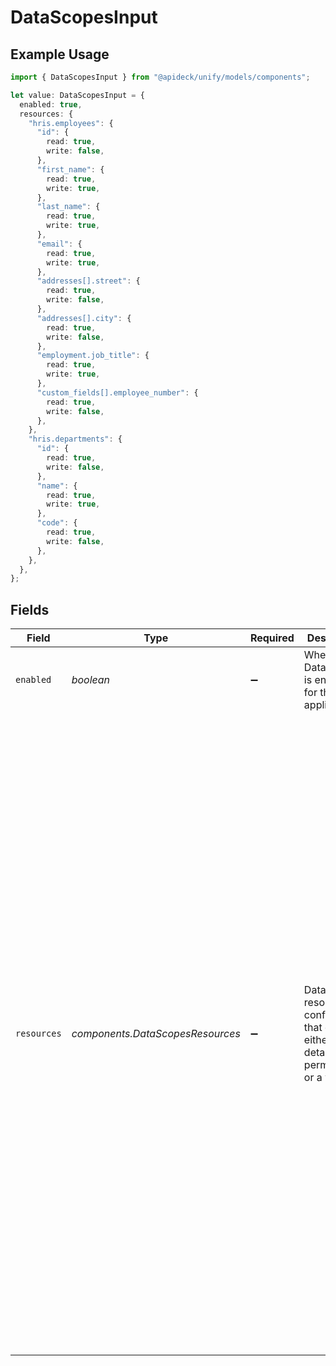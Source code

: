 # DataScopesInput

## Example Usage

```typescript
import { DataScopesInput } from "@apideck/unify/models/components";

let value: DataScopesInput = {
  enabled: true,
  resources: {
    "hris.employees": {
      "id": {
        read: true,
        write: false,
      },
      "first_name": {
        read: true,
        write: true,
      },
      "last_name": {
        read: true,
        write: true,
      },
      "email": {
        read: true,
        write: true,
      },
      "addresses[].street": {
        read: true,
        write: false,
      },
      "addresses[].city": {
        read: true,
        write: false,
      },
      "employment.job_title": {
        read: true,
        write: true,
      },
      "custom_fields[].employee_number": {
        read: true,
        write: false,
      },
    },
    "hris.departments": {
      "id": {
        read: true,
        write: false,
      },
      "name": {
        read: true,
        write: true,
      },
      "code": {
        read: true,
        write: false,
      },
    },
  },
};
```

## Fields

| Field                                                                                                                                                                                                                                                                                                                                                                                                                                                                                                                                                                                                  | Type                                                                                                                                                                                                                                                                                                                                                                                                                                                                                                                                                                                                   | Required                                                                                                                                                                                                                                                                                                                                                                                                                                                                                                                                                                                               | Description                                                                                                                                                                                                                                                                                                                                                                                                                                                                                                                                                                                            | Example                                                                                                                                                                                                                                                                                                                                                                                                                                                                                                                                                                                                |
| ------------------------------------------------------------------------------------------------------------------------------------------------------------------------------------------------------------------------------------------------------------------------------------------------------------------------------------------------------------------------------------------------------------------------------------------------------------------------------------------------------------------------------------------------------------------------------------------------------ | ------------------------------------------------------------------------------------------------------------------------------------------------------------------------------------------------------------------------------------------------------------------------------------------------------------------------------------------------------------------------------------------------------------------------------------------------------------------------------------------------------------------------------------------------------------------------------------------------------ | ------------------------------------------------------------------------------------------------------------------------------------------------------------------------------------------------------------------------------------------------------------------------------------------------------------------------------------------------------------------------------------------------------------------------------------------------------------------------------------------------------------------------------------------------------------------------------------------------------ | ------------------------------------------------------------------------------------------------------------------------------------------------------------------------------------------------------------------------------------------------------------------------------------------------------------------------------------------------------------------------------------------------------------------------------------------------------------------------------------------------------------------------------------------------------------------------------------------------------ | ------------------------------------------------------------------------------------------------------------------------------------------------------------------------------------------------------------------------------------------------------------------------------------------------------------------------------------------------------------------------------------------------------------------------------------------------------------------------------------------------------------------------------------------------------------------------------------------------------ |
| `enabled`                                                                                                                                                                                                                                                                                                                                                                                                                                                                                                                                                                                              | *boolean*                                                                                                                                                                                                                                                                                                                                                                                                                                                                                                                                                                                              | :heavy_minus_sign:                                                                                                                                                                                                                                                                                                                                                                                                                                                                                                                                                                                     | Whether Data Scopes is enabled for this application                                                                                                                                                                                                                                                                                                                                                                                                                                                                                                                                                    | true                                                                                                                                                                                                                                                                                                                                                                                                                                                                                                                                                                                                   |
| `resources`                                                                                                                                                                                                                                                                                                                                                                                                                                                                                                                                                                                            | *components.DataScopesResources*                                                                                                                                                                                                                                                                                                                                                                                                                                                                                                                                                                       | :heavy_minus_sign:                                                                                                                                                                                                                                                                                                                                                                                                                                                                                                                                                                                     | Data scopes resource configuration that can be either detailed field permissions or a wildcard                                                                                                                                                                                                                                                                                                                                                                                                                                                                                                         | {<br/>"hris.employees": {<br/>"id": {<br/>"read": true,<br/>"write": false<br/>},<br/>"first_name": {<br/>"read": true,<br/>"write": true<br/>},<br/>"last_name": {<br/>"read": true,<br/>"write": true<br/>},<br/>"email": {<br/>"read": true,<br/>"write": true<br/>},<br/>"addresses[].street": {<br/>"read": true,<br/>"write": false<br/>},<br/>"addresses[].city": {<br/>"read": true,<br/>"write": false<br/>},<br/>"employment.job_title": {<br/>"read": true,<br/>"write": true<br/>},<br/>"custom_fields[].employee_number": {<br/>"read": true,<br/>"write": false<br/>}<br/>},<br/>"hris.departments": {<br/>"id": {<br/>"read": true,<br/>"write": false<br/>},<br/>"name": {<br/>"read": true,<br/>"write": true<br/>},<br/>"code": {<br/>"read": true,<br/>"write": false<br/>}<br/>}<br/>} |